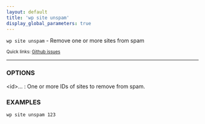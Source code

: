 ```yaml
---
layout: default
title: 'wp site unspam'
display_global_parameters: true
---
```


`wp site unspam` - Remove one or more sites from spam

<small>Quick links: <a href="https://github.com/wp-cli/wp-cli/issues?q=is%3Aopen+label%3Acommand%3Aunspam+sort%3Aupdated-desc">Github issues</a></small>

<hr />

### OPTIONS

&lt;id&gt;...
: One or more IDs of sites to remove from spam.

### EXAMPLES

    wp site unspam 123



